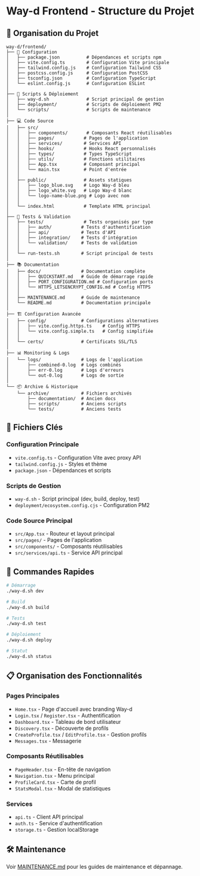 # Way-d Frontend - Structure du Projet

## 📁 Organisation du Projet

```
way-d/frontend/
├── 📄 Configuration
│   ├── package.json          # Dépendances et scripts npm
│   ├── vite.config.ts        # Configuration Vite principale
│   ├── tailwind.config.js    # Configuration Tailwind CSS
│   ├── postcss.config.js     # Configuration PostCSS
│   ├── tsconfig.json         # Configuration TypeScript
│   └── eslint.config.js      # Configuration ESLint
│
├── 🚀 Scripts & Déploiement
│   ├── way-d.sh              # Script principal de gestion
│   ├── deployment/           # Scripts de déploiement PM2
│   └── scripts/              # Scripts de maintenance
│
├── 💻 Code Source
│   ├── src/
│   │   ├── components/       # Composants React réutilisables
│   │   ├── pages/           # Pages de l'application
│   │   ├── services/        # Services API
│   │   ├── hooks/           # Hooks React personnalisés
│   │   ├── types/           # Types TypeScript
│   │   ├── utils/           # Fonctions utilitaires
│   │   ├── App.tsx          # Composant principal
│   │   └── main.tsx         # Point d'entrée
│   │
│   ├── public/              # Assets statiques
│   │   ├── logo_blue.svg    # Logo Way-d bleu
│   │   ├── logo_white.svg   # Logo Way-d blanc
│   │   └── logo-name-blue.png # Logo avec nom
│   │
│   └── index.html           # Template HTML principal
│
├── 🧪 Tests & Validation
│   ├── tests/               # Tests organisés par type
│   │   ├── auth/           # Tests d'authentification
│   │   ├── api/            # Tests d'API
│   │   ├── integration/    # Tests d'intégration
│   │   └── validation/     # Tests de validation
│   │
│   └── run-tests.sh        # Script principal de tests
│
├── 📚 Documentation
│   ├── docs/               # Documentation complète
│   │   ├── QUICKSTART.md   # Guide de démarrage rapide
│   │   ├── PORT_CONFIGURATION.md # Configuration ports
│   │   └── HTTPS_LETSENCRYPT_CONFIG.md # Config HTTPS
│   │
│   ├── MAINTENANCE.md      # Guide de maintenance
│   └── README.md           # Documentation principale
│
├── 🏗️ Configuration Avancée  
│   ├── config/             # Configurations alternatives
│   │   ├── vite.config.https.ts    # Config HTTPS
│   │   └── vite.config.simple.ts   # Config simplifiée
│   │
│   └── certs/              # Certificats SSL/TLS
│
├── 📊 Monitoring & Logs
│   └── logs/               # Logs de l'application
│       ├── combined-0.log  # Logs combinés
│       ├── err-0.log       # Logs d'erreurs
│       └── out-0.log       # Logs de sortie
│
└── 📦 Archive & Historique
    └── archive/            # Fichiers archivés
        ├── documentation/  # Ancien docs
        ├── scripts/        # Anciens scripts
        └── tests/          # Anciens tests
```

## 🎯 Fichiers Clés

### Configuration Principale
- `vite.config.ts` - Configuration Vite avec proxy API
- `tailwind.config.js` - Styles et thème
- `package.json` - Dépendances et scripts

### Scripts de Gestion
- `way-d.sh` - Script principal (dev, build, deploy, test)
- `deployment/ecosystem.config.cjs` - Configuration PM2

### Code Source Principal
- `src/App.tsx` - Routeur et layout principal
- `src/pages/` - Pages de l'application
- `src/components/` - Composants réutilisables
- `src/services/api.ts` - Service API principal

## 🚀 Commandes Rapides

```bash
# Démarrage
./way-d.sh dev

# Build
./way-d.sh build

# Tests
./way-d.sh test

# Déploiement
./way-d.sh deploy

# Statut
./way-d.sh status
```

## 📋 Organisation des Fonctionnalités

### Pages Principales
- `Home.tsx` - Page d'accueil avec branding Way-d
- `Login.tsx` / `Register.tsx` - Authentification
- `Dashboard.tsx` - Tableau de bord utilisateur
- `Discovery.tsx` - Découverte de profils
- `CreateProfile.tsx` / `EditProfile.tsx` - Gestion profils
- `Messages.tsx` - Messagerie

### Composants Réutilisables
- `PageHeader.tsx` - En-tête de navigation
- `Navigation.tsx` - Menu principal
- `ProfileCard.tsx` - Carte de profil
- `StatsModal.tsx` - Modal de statistiques

### Services
- `api.ts` - Client API principal
- `auth.ts` - Service d'authentification
- `storage.ts` - Gestion localStorage

## 🛠️ Maintenance

Voir [MAINTENANCE.md](./MAINTENANCE.md) pour les guides de maintenance et dépannage.
